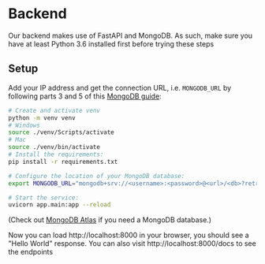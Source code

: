 # Backend

Our backend makes use of FastAPI and MongoDB. As such, make sure you have at least
Python 3.6 installed first before trying these steps
## Setup

Add your IP address and get the connection URL, i.e. `MONGODB_URL` by following parts 3 and 5
of this [MongoDB guide](https://docs.atlas.mongodb.com/getting-started/):

```bash
# Create and activate venv
python -m venv venv
# Windows
source ./venv/Scripts/activate
# Mac
source ./venv/bin/activate
# Install the requirements:
pip install -r requirements.txt

# Configure the location of your MongoDB database:
export MONGODB_URL="mongodb+srv://<username>:<password>@<url>/<db>?retryWrites=true&w=majority"

# Start the service:
uvicorn app.main:app --reload
```

(Check out [MongoDB Atlas](https://www.mongodb.com/cloud/atlas) if you need a MongoDB database.)

Now you can load http://localhost:8000 in your browser, you should see
a "Hello World" response. You can also visit http://localhost:8000/docs to see
the endpoints